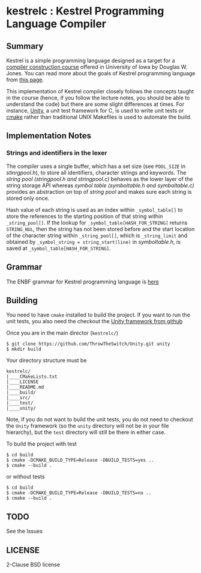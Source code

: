 # kestrelc : Kestrel Programming Language Compiler

## Summary
Kestrel is a simple programming language designed as a target for a [compiler construction course](http://homepage.divms.uiowa.edu/~jones/compiler/) offered in University of Iowa by Douglas W. Jones. You can read more about the goals of Kestrel programming language from [this page](http://homepage.divms.uiowa.edu/~jones/compiler/kestrel/goals.shtml).

This implementation of Kestrel compiler closely follows the concepts taught in the course (hence, if you follow the lecture notes, you should be able to understand the code) but there are some slight differences at times. For instance, [Unity](http://www.throwtheswitch.org/unity), a unit test framework for C, is used to write unit tests or [cmake](https://cmake.org/overview/) rather than traditional UNIX Makefiles is used to automate the build.

## Implementation Notes

### Strings and identifiers in the lexer
The compiler uses a single buffer, which has a set size (see `POOL_SIZE` in _stinrgpool.h_), to store all identifiers, character strings and keywords. The _string pool (stringpool.h and stringpool.c)_ behaves as the lower layer of the string storage API whereas _symbol table (symboltable.h and symboltable.c)_ provides an abstraction on top of _string pool_ and makes sure each string is stored only once. 

Hash value of each string is used as an index within `_symbol_table[]` to store the references to the starting position of that string within `_string_pool[]`. If the lookup for `_symbol_table[HASH_FOR_STRING]` returns `STRING_NUL`, then the string has not been stored before and the start location of the character string within `_string_pool[]`, which is `_string_limit` and obtained by `_symbol_string = string_start(line)` in _symboltable.h_, is saved at `_symbol_table[HASH_FOR_STRING]`. 

## Grammar 
The ENBF grammar for Kestrel programming language is [here](http://homepage.divms.uiowa.edu/~jones/compiler/kestrel/kestrelEBNF.txt)

## Building
You need to have `cmake` installed to build the project. If you want to run the unit tests, you also need the checkout the [Unity framework from github](https://github.com/ThrowTheSwitch/Unity)

Once you are in the main director (`kestrelc/`)

```
$ git clone https://github.com/ThrowTheSwitch/Unity.git unity
$ mkdir build
```

Your directory structure must be 

```
kestrelc/
|____CMakeLists.txt
|____LICENSE
|____README.md
|____build/
|____src/
|____test/
|____unity/
```

Note, if you do not want to build the unit tests, you do not need to checkout the `Unity` framework (so the `unity` directory will not be in your file hierarchy), but the `test` directory will still be there in either case.

To build the project with test

```
$ cd build
$ cmake -DCMAKE_BUILD_TYPE=Release -DBUILD_TESTS=yes ..
$ cmake --build .
```

or without tests

```
$ cd build
$ cmake -DCMAKE_BUILD_TYPE=Release -DBUILD_TESTS=no ..
$ cmake --build .
```

## TODO
See the Issues

## LICENSE
2-Clause BSD license
